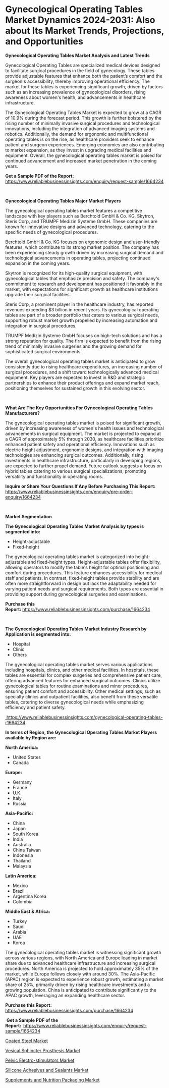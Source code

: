 <p><h1>Gynecological Operating Tables Market Dynamics 2024-2031: Also about Its Market Trends, Projections, and Opportunities</h1></p><p><strong>Gynecological Operating Tables Market Analysis and Latest Trends</strong></p>
<p><p>Gynecological Operating Tables are specialized medical devices designed to facilitate surgical procedures in the field of gynecology. These tables provide adjustable features that enhance both the patient’s comfort and the surgeon's accessibility, thereby improving operational efficiency. The market for these tables is experiencing significant growth, driven by factors such as an increasing prevalence of gynecological disorders, rising awareness about women's health, and advancements in healthcare infrastructure.</p><p>The Gynecological Operating Tables Market is expected to grow at a CAGR of 10.9% during the forecast period. This growth is further bolstered by the rising number of minimally invasive surgical procedures and technological innovations, including the integration of advanced imaging systems and robotics. Additionally, the demand for ergonomic and multifunctional operating tables is on the rise, as healthcare providers seek to enhance patient and surgeon experiences. Emerging economies are also contributing to market expansion, as they invest in upgrading medical facilities and equipment. Overall, the gynecological operating tables market is poised for continued advancement and increased market penetration in the coming years.</p></p>
<p><strong>Get a Sample PDF of the Report:&nbsp;</strong> <a href="https://www.reliablebusinessinsights.com/enquiry/request-sample/1664234?utm_campaign=1121&utm_medium=2&utm_source=Github&utm_content=ia&utm_term=09122024&utm_id=gynecological-operating-tables">https://www.reliablebusinessinsights.com/enquiry/request-sample/1664234</a></p>
<p>&nbsp;</p>
<p><strong>Gynecological Operating Tables Major Market Players</strong></p>
<p><p>The gynecological operating tables market features a competitive landscape with key players such as Berchtold GmbH & Co. KG, Skytron, Steris Corp, and TRUMPF Medizin Systeme GmbH. These companies are known for innovative designs and advanced technology, catering to the specific needs of gynecological procedures.</p><p>Berchtold GmbH & Co. KG focuses on ergonomic design and user-friendly features, which contribute to its strong market position. The company has been experiencing steady growth driven by increasing surgical demand and technological advancements in operating tables, projecting continued expansion in the coming years.</p><p>Skytron is recognized for its high-quality surgical equipment, with gynecological tables that emphasize precision and safety. The company's commitment to research and development has positioned it favorably in the market, with expectations for significant growth as healthcare institutions upgrade their surgical facilities.</p><p>Steris Corp, a prominent player in the healthcare industry, has reported revenues exceeding $3 billion in recent years. Its gynecological operating tables are part of a broader portfolio that caters to various surgical needs, supporting robust market growth propelled by increasing automation and integration in surgical procedures.</p><p>TRUMPF Medizin Systeme GmbH focuses on high-tech solutions and has a strong reputation for quality. The firm is expected to benefit from the rising trend of minimally invasive surgeries and the growing demand for sophisticated surgical environments.</p><p>The overall gynecological operating tables market is anticipated to grow consistently due to rising healthcare expenditures, an increasing number of surgical procedures, and a shift toward technologically advanced medical equipment. Key players are expected to invest in R&D and strategic partnerships to enhance their product offerings and expand market reach, positioning themselves for sustained growth in this evolving sector.</p></p>
<p>&nbsp;</p>
<p><strong>What Are The Key Opportunities For Gynecological Operating Tables Manufacturers?</strong></p>
<p><p>The gynecological operating tables market is poised for significant growth, driven by increasing awareness of women's health issues and technological advancements in surgical equipment. The market is projected to expand at a CAGR of approximately 5% through 2030, as healthcare facilities prioritize enhanced patient safety and operational efficiency. Innovations such as electric height adjustment, ergonomic designs, and integration with imaging technologies are enhancing surgical outcomes. Additionally, rising investments in healthcare infrastructure, particularly in developing regions, are expected to further propel demand. Future outlook suggests a focus on hybrid tables catering to various surgical specializations, promoting versatility and functionality in operating rooms.</p></p>
<p><strong>Inquire or Share Your Questions If Any Before Purchasing This Report:</strong> <a href="https://www.reliablebusinessinsights.com/enquiry/pre-order-enquiry/1664234?utm_campaign=1121&utm_medium=2&utm_source=Github&utm_content=ia&utm_term=09122024&utm_id=gynecological-operating-tables">https://www.reliablebusinessinsights.com/enquiry/pre-order-enquiry/1664234</a></p>
<p>&nbsp;</p>
<p><strong>Market Segmentation</strong></p>
<p><strong>The Gynecological Operating Tables Market Analysis by types is segmented into:</strong></p>
<p><ul><li>Height-adjustable</li><li>Fixed-height</li></ul></p>
<p><p>The gynecological operating tables market is categorized into height-adjustable and fixed-height types. Height-adjustable tables offer flexibility, allowing operators to modify the table's height for optimal positioning and comfort during procedures. This feature enhances accessibility for medical staff and patients. In contrast, fixed-height tables provide stability and are often more straightforward in design but lack the adaptability needed for varying patient needs and surgical requirements. Both types are essential in providing support during gynecological surgeries and examinations.</p></p>
<p><strong>Purchase this Report:&nbsp;</strong><a href="https://www.reliablebusinessinsights.com/purchase/1664234?utm_campaign=1121&utm_medium=2&utm_source=Github&utm_content=ia&utm_term=09122024&utm_id=gynecological-operating-tables">https://www.reliablebusinessinsights.com/purchase/1664234</a></p>
<p>&nbsp;</p>
<p><strong>The Gynecological Operating Tables Market Industry Research by Application is segmented into:</strong></p>
<p><ul><li>Hospital</li><li>Clinic</li><li>Others</li></ul></p>
<p><p>The gynecological operating tables market serves various applications including hospitals, clinics, and other medical facilities. In hospitals, these tables are essential for complex surgeries and comprehensive patient care, offering advanced features for enhanced surgical outcomes. Clinics utilize gynecological tables for routine examinations and minor procedures, ensuring patient comfort and accessibility. Other medical settings, such as specialty clinics and outpatient facilities, also benefit from these versatile tables, catering to diverse gynecological needs while emphasizing efficiency and patient safety.</p></p>
<p><a href="https://www.reliablebusinessinsights.com/gynecological-operating-tables-r1664234?utm_campaign=1121&utm_medium=2&utm_source=Github&utm_content=ia&utm_term=09122024&utm_id=gynecological-operating-tables">&nbsp;https://www.reliablebusinessinsights.com/gynecological-operating-tables-r1664234</a></p>
<p><strong>In terms of Region, the Gynecological Operating Tables Market Players available by Region are:</strong></p>
<p>
    <p> <strong> North America: </strong>
        <ul>
            <li>United States</li>
            <li>Canada</li>
        </ul>
        </p> 
    <p> <strong> Europe: </strong>
        <ul>
            <li>Germany</li>
            <li>France</li>
            <li>U.K.</li>
            <li>Italy</li>
            <li>Russia</li>
        </ul>
        </p> 
    <p> <strong> Asia-Pacific: </strong>
        <ul>
            <li>China</li>
            <li>Japan</li>
            <li>South Korea</li>
            <li>India</li>
            <li>Australia</li>
            <li>China Taiwan</li>
            <li>Indonesia</li>
            <li>Thailand</li>
            <li>Malaysia</li>
        </ul>
        </p> 
    <p> <strong> Latin America: </strong>
        <ul>
            <li>Mexico</li>
            <li>Brazil</li>
            <li>Argentina Korea</li>
            <li>Colombia</li>
        </ul>
        </p> 
    <p> <strong> Middle East & Africa: </strong>
        <ul>
            <li>Turkey</li>
            <li>Saudi</li>
            <li>Arabia</li>
            <li>UAE</li>
            <li>Korea</li>
        </ul>
    </p>
    </p>
<p><p>The gynecological operating tables market is witnessing significant growth across various regions, with North America and Europe leading in market share due to advanced healthcare infrastructure and increasing surgical procedures. North America is projected to hold approximately 35% of the market, while Europe follows closely with around 30%. The Asia-Pacific (APAC) region is expected to experience robust growth, estimating a market share of 25%, primarily driven by rising healthcare investments and a growing population. China is anticipated to contribute significantly to the APAC growth, leveraging an expanding healthcare sector.</p></p>
<p><strong>Purchase this Report: </strong><a href="https://www.reliablebusinessinsights.com/purchase/1664234?utm_campaign=1121&utm_medium=2&utm_source=Github&utm_content=ia&utm_term=09122024&utm_id=gynecological-operating-tables">https://www.reliablebusinessinsights.com/purchase/1664234</a></p>
<p>&nbsp;<strong>Get a Sample PDF of the Report:&nbsp;&nbsp;</strong><a href="https://www.reliablebusinessinsights.com/enquiry/request-sample/1664234?utm_campaign=1121&utm_medium=2&utm_source=Github&utm_content=ia&utm_term=09122024&utm_id=gynecological-operating-tables">https://www.reliablebusinessinsights.com/enquiry/request-sample/1664234</a></p>
<p><strong></strong></p>
<p><p><a href="https://www.linkedin.com/pulse/key-trends-revenue-potential-global-coated-steel-market-detailed-fuqsf?utm_campaign=1121&utm_medium=2&utm_source=Github&utm_content=ia&utm_term=09122024&utm_id=gynecological-operating-tables">Coated Steel Market</a></p><p><a href="https://github.com/aikinzul446/Market-Research-Report-List-1/blob/main/vesical-sphincter-prosthesis-market.md?utm_campaign=1121&utm_medium=2&utm_source=Github&utm_content=ia&utm_term=09122024&utm_id=gynecological-operating-tables">Vesical Sphincter Prosthesis Market</a></p><p><a href="https://github.com/guneycigdem35/Market-Research-Report-List-5/blob/main/pelvic-electro-stimulators-market.md?utm_campaign=1121&utm_medium=2&utm_source=Github&utm_content=ia&utm_term=09122024&utm_id=gynecological-operating-tables">Pelvic Electro-stimulators Market</a></p><p><a href="https://www.linkedin.com/pulse/silicone-adhesives-sealants-market-analysis-report-revenue-mj9af?utm_campaign=1121&utm_medium=2&utm_source=Github&utm_content=ia&utm_term=09122024&utm_id=gynecological-operating-tables">Silicone Adhesives and Sealants Market</a></p><p><a href="https://www.linkedin.com/pulse/supplements-nutrition-packaging-industry-forecast-report-key-bnrtf?utm_campaign=1121&utm_medium=2&utm_source=Github&utm_content=ia&utm_term=09122024&utm_id=gynecological-operating-tables">Supplements and Nutrition Packaging Market</a></p></p>